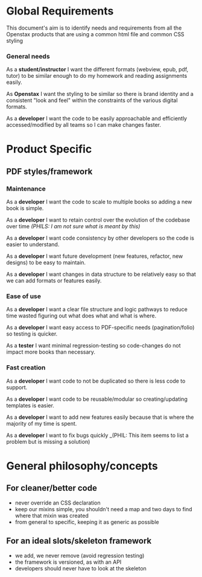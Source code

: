 # Global Requirements
This document's aim is to identify needs and requirements from all the Openstax products that are using a common html file and common CSS styling

### General needs

As a **student/instructor** I want the different formats (webview, epub, pdf, tutor) to be similar enough to do my homework and reading assignments easily.

As **Openstax** I want the styling to be similar so there is brand identity and a consistent "look and feel" within the constraints of the various digital formats.

As a **developer** I want the code to be easily approachable and efficiently accessed/modified by all teams so I can make changes faster.  

# Product Specific

## PDF styles/framework

### Maintenance

As a **developer** I want the code to scale to multiple books so adding a new book is simple.

As a **developer** I want to retain control over the evolution of the codebase over time _(PHILS: I am not sure what is meant by this)_

As a **developer** I want code consistency by other developers so the code is easier to understand.

As a **developer** I want future development (new features, refactor, new designs) to be easy to maintain.

As a **developer** I want changes in data structure to be relatively easy so that we can add formats or features easily.


### Ease of use

As a **developer** I want a clear file structure and logic pathways to reduce time wasted figuring out what does what and what is where.

As a **developer** I want easy access to PDF-specific needs (pagination/folio) so testing is quicker.

As a **tester** I want minimal regression-testing so code-changes do not impact more books than necessary.

### Fast creation

As a **developer** I want code to not be duplicated so there is less code to support.

As a **developer** I want code to be reusable/modular so creating/updating templates is easier.

As a **developer** I want to add new features easily because that is where the majority of my time is spent.

As a **developer** I want to fix bugs quickly _(PHIL: This item seems to list a problem but is missing a solution)


# General philosophy/concepts

## For cleaner/better code
  - never override an CSS declaration
  - keep our mixins simple, you shouldn't need a map and two days to find where that mixin was created  
  - from general to specific, keeping it as generic as possible

## For an ideal slots/skeleton framework
  - we add, we never remove (avoid regression testing)
  - the framework is versioned, as with an API
  - developers should never have to look at the skeleton
